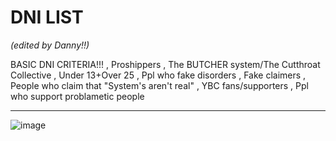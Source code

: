 # DNI LIST

_(edited by Danny!!)_ 

BASIC DNI CRITERIA!!! , Proshippers , The BUTCHER system/The Cutthroat Collective , Under 13+Over 25 , Ppl who fake disorders , Fake claimers , People who claim that "System's aren't real" , YBC fans/supporters , Ppl who support problametic people

----------

![image](https://github.com/THRONEROOM-SYS/DNI-LIST/assets/155716129/6ee4a5ed-c935-4e69-89e1-978f174cfabc)
